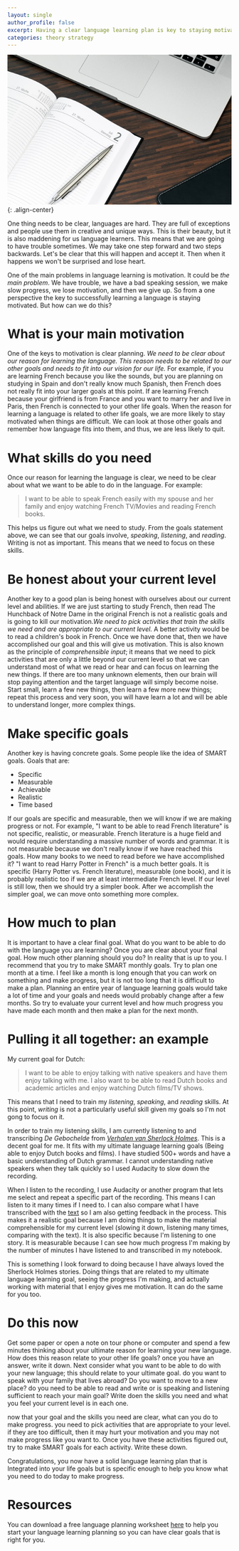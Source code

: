 ```yaml
---
layout: single
author_profile: false
excerpt: Having a clear language learning plan is key to staying motivated and being sucessful in language learning. Learn how to start planning for success today.
categories: theory strategy
---
```


![](/assets/computer-planner.jpeg){: .align-center}


One thing needs to be clear, languages are hard. They are full of exceptions and people use them in creative and unique ways. This is their beauty, but it is also maddening for us language learners. This means that we are going to have trouble sometimes. We may take one step forward and two steps backwards. Let's be clear that this will happen and accept it. Then when it happens we won't be surprised and lose heart.

One of the main problems in language learning is motivation. It could be *the main problem*. We have trouble, we have a bad speaking session, we make slow progress, we lose motivation, and then we give up. So from a one perspective the key to successfully learning a language is staying motivated. But how can we do this?


# What is your main motivation

One of the keys to motivation is clear planning. *We need to be clear about our reason for learning the language. This reason needs to be related to our other goals and needs to fit into our vision for our life.* For example, if you are learning French because you like the sounds, but you are planning on studying in Spain and don't really know much Spanish, then French does not really fit into your larger goals at this point. If are learning French because your girlfriend is from France and you want to marry her and live in Paris, then French is connected to your other life goals. When the reason for learning a language is related to other life goals, we are more likely to stay motivated when things are difficult. We can look at those other goals and remember how language fits into them, and thus, we are less likely to quit.


# What skills do you need

Once our reason for learning the language is clear, we need to be clear about what we want to be able to do in the language. For example:

> I want to be able to speak French easily with my spouse and her family and enjoy watching French TV/Movies and reading French books.

This helps us figure out what we need to study. From the goals statement above, we can see that our goals involve, *speaking*, *listening*, and *reading*. Writing is not as important. This means that we need to focus on these skills. 

# Be honest about your current level

Another key to a good plan is being honest with ourselves about our current level and abilities. If we are just starting to study French, then read The Hunchback of Notre Dame in the original French is not a realistic goals and is going to kill our motivation.*We need to pick activities that train the skills we need and are appropriate to our current level.* A better activity would be to read a children's book in French. Once we have done that, then we have accomplished our goal and this will give us motivation. This is also known as the principle of *comprehensible input*; it means that we need to pick activities that are only a little beyond our current level so that we can understand most of what we read or hear and can focus on learning the new things. If there are too many unknown elements, then our brain will stop paying attention and the target language will simply become noise. Start small, learn a few new things, then learn a few more new things; repeat this process and very soon, you will have learn a lot and will be able to understand longer, more complex things.

# Make specific goals 

Another key is having concrete goals. Some people like the idea of SMART goals. Goals that are:

* Specific
* Measurable
* Achievable 
* Realistic 
* Time based


If our goals are specific and measurable, then we will know if we are making progress or not. For example, "I want to be able to read French literature" is not specific, realistic, or measurable. French literature is a huge field and would require understanding a massive number of words and grammar. It is not measurable because we don't really know if we have reached this goals. How many books to we need to read before we have accomplished it? "I want to read Harry Potter in French" is a much better goals. It is specific (Harry Potter vs. French literature), measurable (one book), and it is probably realistic too if we are at least intermediate French level. If our level is still low, then we should try a simpler book. After we accomplish the simpler goal, we can move onto something more complex. 


# How much to plan

It is important to have a clear final goal. What do you want to be able to do with the language you are learning? Once you are clear about your final goal. How much other planning should you do? In reality that is up to you. I recommend that you try to make SMART monthly goals. Try to plan one month at a time. I feel like a month is long enough that you can work on something and make progress, but it is not too long that it is difficult to make a plan. Planning an entire year of language learning goals would take a lot of time and your goals and needs would probably change after a few months. So try to evaluate your current level and how much progress you have made each month and then make a plan for the next month.



# Pulling it all together: an example

My current goal for Dutch:

> I  want to be able to enjoy talking with native speakers and have them enjoy talking with me. I also want to be able to read Dutch books and academic articles and enjoy watching Dutch films/TV shows.

This means that I need to train my *listening*, *speaking*, and *reading* skills. At this point, *writing* is not a particularly useful skill given my goals so I'm not gong to focus on it. 

In order to train my listening skills, I am currently listening to and transcribing *De Gebochelde* from [*Verhalen van Sherlock Holmes*](https://librivox.org/sherlock-holmes-verhalen-van-by-sir-arthur-conan-doyle/). This is a decent goal for me. It fits with my ultimate language learning goals (Being able to enjoy Dutch books and films). I have studied 500+ words and have a basic understanding of Dutch grammar. I cannot understanding native speakers when they talk quickly so I used Audacity to slow down the recording. 

When I listen to the recording, I use Audacity or another program that lets me select and repeat a specific part of the recording. This means I can listen to it many times if I need to. I can also compare what I have transcribed with the [text](http://www.gutenberg.org/etext/29490) so I am also getting feedback in the process. This makes it a realistic goal because I am doing things to make the material comprehensible for my current level (slowing it down, listening many times, comparing with the text). It is also specific because I'm listening to one story. It is measurable because I can see how much progress I'm making by the number of minutes I have listened to and transcribed in my notebook. 

This is something I look forward to doing because I have always loved the Sherlock Holmes stories. Doing things that are related to my ultimate language learning goal, seeing the progress I'm making, and actually working with material that I enjoy gives me motivation. It can do the same for you too.


# Do this now

Get some paper or open a note on tour phone or computer and spend a few minutes thinking about your ultimate reason for learning your new language. How does this reason relate to your other life goals? once you have an answer, write it down. Next consider what you want to be able to do with your new language; this should relate to your ultimate goal. do you want to speak with your family that lives abroad? Do you want to move to a new place? do you need to be able to read and write or is speaking and listening sufficient to reach your main goal? Write doen the skills you need and what you feel your current level is in each one.

now that your goal and the skills you need are clear, what can you do to make progress. you need to pick activities that are appropriate to your level. if they are too difficult, then it may hurt your motivation and you may not make progress like you want to. Once you have these activities figured out, try to make SMART goals for each activity. Write these down.

Congratulations, you now have a solid language learning plan that is Integrated into your life goals but is specific enough to help you know what you need to do today to make progress.


# Resources

You can download a free language planning worksheet [here](/assets/LanguageLearningPlanningTool.docx) to help you start your language learning planning so you can have clear goals that is right for you.


